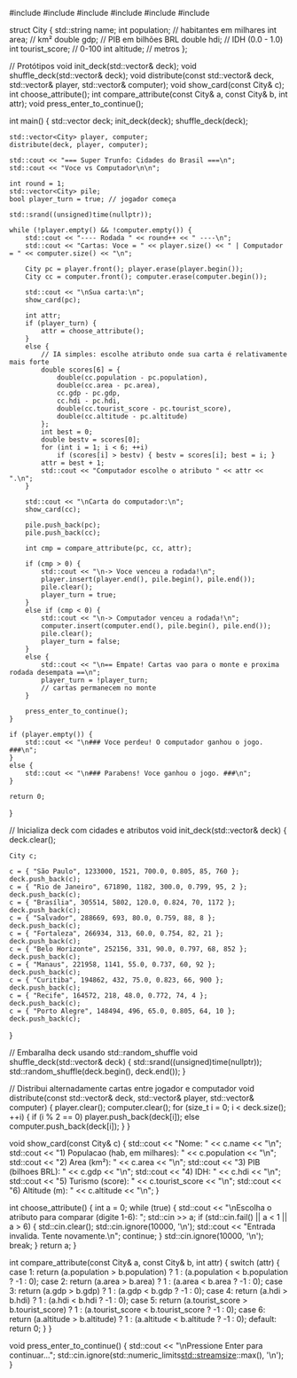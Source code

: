 #include <iostream>
#include <vector>
#include <string>
#include <algorithm>
#include <ctime>
#include <cstdlib>

struct City {
    std::string name;
    int population;       // habitantes em milhares
    int area;             // km²
    double gdp;           // PIB em bilhões BRL
    double hdi;           // IDH (0.0 - 1.0)
    int tourist_score;    // 0-100
    int altitude;         // metros
};

// Protótipos
void init_deck(std::vector<City>& deck);
void shuffle_deck(std::vector<City>& deck);
void distribute(const std::vector<City>& deck, std::vector<City>& player, std::vector<City>& computer);
void show_card(const City& c);
int choose_attribute();
int compare_attribute(const City& a, const City& b, int attr);
void press_enter_to_continue();

int main() {
    std::vector<City> deck;
    init_deck(deck);
    shuffle_deck(deck);

    std::vector<City> player, computer;
    distribute(deck, player, computer);

    std::cout << "=== Super Trunfo: Cidades do Brasil ===\n";
    std::cout << "Voce vs Computador\n\n";

    int round = 1;
    std::vector<City> pile;
    bool player_turn = true; // jogador começa

    std::srand((unsigned)time(nullptr));

    while (!player.empty() && !computer.empty()) {
        std::cout << "---- Rodada " << round++ << " ----\n";
        std::cout << "Cartas: Voce = " << player.size() << " | Computador = " << computer.size() << "\n";

        City pc = player.front(); player.erase(player.begin());
        City cc = computer.front(); computer.erase(computer.begin());

        std::cout << "\nSua carta:\n";
        show_card(pc);

        int attr;
        if (player_turn) {
            attr = choose_attribute();
        }
        else {
            // IA simples: escolhe atributo onde sua carta é relativamente mais forte
            double scores[6] = {
                double(cc.population - pc.population),
                double(cc.area - pc.area),
                cc.gdp - pc.gdp,
                cc.hdi - pc.hdi,
                double(cc.tourist_score - pc.tourist_score),
                double(cc.altitude - pc.altitude)
            };
            int best = 0;
            double bestv = scores[0];
            for (int i = 1; i < 6; ++i)
                if (scores[i] > bestv) { bestv = scores[i]; best = i; }
            attr = best + 1;
            std::cout << "Computador escolhe o atributo " << attr << ".\n";
        }

        std::cout << "\nCarta do computador:\n";
        show_card(cc);

        pile.push_back(pc);
        pile.push_back(cc);

        int cmp = compare_attribute(pc, cc, attr);

        if (cmp > 0) {
            std::cout << "\n-> Voce venceu a rodada!\n";
            player.insert(player.end(), pile.begin(), pile.end());
            pile.clear();
            player_turn = true;
        }
        else if (cmp < 0) {
            std::cout << "\n-> Computador venceu a rodada!\n";
            computer.insert(computer.end(), pile.begin(), pile.end());
            pile.clear();
            player_turn = false;
        }
        else {
            std::cout << "\n== Empate! Cartas vao para o monte e proxima rodada desempata ==\n";
            player_turn = !player_turn;
            // cartas permanecem no monte
        }

        press_enter_to_continue();
    }

    if (player.empty()) {
        std::cout << "\n### Voce perdeu! O computador ganhou o jogo. ###\n";
    }
    else {
        std::cout << "\n### Parabens! Voce ganhou o jogo. ###\n";
    }

    return 0;
}

// Inicializa deck com cidades e atributos
void init_deck(std::vector<City>& deck) {
    deck.clear();

    City c;

    c = { "São Paulo", 1233000, 1521, 700.0, 0.805, 85, 760 };
    deck.push_back(c);
    c = { "Rio de Janeiro", 671890, 1182, 300.0, 0.799, 95, 2 };
    deck.push_back(c);
    c = { "Brasília", 305514, 5802, 120.0, 0.824, 70, 1172 };
    deck.push_back(c);
    c = { "Salvador", 288669, 693, 80.0, 0.759, 88, 8 };
    deck.push_back(c);
    c = { "Fortaleza", 266934, 313, 60.0, 0.754, 82, 21 };
    deck.push_back(c);
    c = { "Belo Horizonte", 252156, 331, 90.0, 0.797, 68, 852 };
    deck.push_back(c);
    c = { "Manaus", 221958, 1141, 55.0, 0.737, 60, 92 };
    deck.push_back(c);
    c = { "Curitiba", 194862, 432, 75.0, 0.823, 66, 900 };
    deck.push_back(c);
    c = { "Recife", 164572, 218, 48.0, 0.772, 74, 4 };
    deck.push_back(c);
    c = { "Porto Alegre", 148494, 496, 65.0, 0.805, 64, 10 };
    deck.push_back(c);
}

// Embaralha deck usando std::random_shuffle
void shuffle_deck(std::vector<City>& deck) {
    std::srand((unsigned)time(nullptr));
    std::random_shuffle(deck.begin(), deck.end());
}

// Distribui alternadamente cartas entre jogador e computador
void distribute(const std::vector<City>& deck, std::vector<City>& player, std::vector<City>& computer) {
    player.clear();
    computer.clear();
    for (size_t i = 0; i < deck.size(); ++i) {
        if (i % 2 == 0) player.push_back(deck[i]);
        else computer.push_back(deck[i]);
    }
}

void show_card(const City& c) {
    std::cout << "Nome: " << c.name << "\n";
    std::cout << "1) Populacao (hab, em milhares): " << c.population << "\n";
    std::cout << "2) Area (km²): " << c.area << "\n";
    std::cout << "3) PIB (bilhoes BRL): " << c.gdp << "\n";
    std::cout << "4) IDH: " << c.hdi << "\n";
    std::cout << "5) Turismo (score): " << c.tourist_score << "\n";
    std::cout << "6) Altitude (m): " << c.altitude << "\n";
}

int choose_attribute() {
    int a = 0;
    while (true) {
        std::cout << "\nEscolha o atributo para comparar (digite 1-6): ";
        std::cin >> a;
        if (std::cin.fail() || a < 1 || a > 6) {
            std::cin.clear();
            std::cin.ignore(10000, '\n');
            std::cout << "Entrada invalida. Tente novamente.\n";
            continue;
        }
        std::cin.ignore(10000, '\n');
        break;
    }
    return a;
}

int compare_attribute(const City& a, const City& b, int attr) {
    switch (attr) {
    case 1: return (a.population > b.population) ? 1 : (a.population < b.population ? -1 : 0);
    case 2: return (a.area > b.area) ? 1 : (a.area < b.area ? -1 : 0);
    case 3: return (a.gdp > b.gdp) ? 1 : (a.gdp < b.gdp ? -1 : 0);
    case 4: return (a.hdi > b.hdi) ? 1 : (a.hdi < b.hdi ? -1 : 0);
    case 5: return (a.tourist_score > b.tourist_score) ? 1 : (a.tourist_score < b.tourist_score ? -1 : 0);
    case 6: return (a.altitude > b.altitude) ? 1 : (a.altitude < b.altitude ? -1 : 0);
    default: return 0;
    }
}

void press_enter_to_continue() {
    std::cout << "\nPressione Enter para continuar...";
    std::cin.ignore(std::numeric_limits<std::streamsize>::max(), '\n');
}
